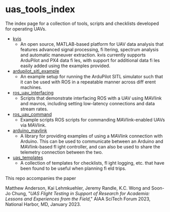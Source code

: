# uas_tools_index
The index page for a collection of tools, scripts and checklists developed for operating UAVs.

- [kvis](https://github.com/flyingk/kVIS3)
  - An open source, MATLAB-based platform for UAV data analysis that features advanced signal processing,
fi ltering, spectrum analysis and automatic maneuver extraction. kvis currently supports ArduPilot and PX4
data fi les, with support for additional data fi les easily added using the examples provided.
- [ardupilot_sitl_example](https://github.com/AndersonRayner/ardupilot_sitl_example)
  - An example setup for running the ArduPilot SITL simulator such that it can be used with ROS in a repeatable
manner across diff erent machines.
- [ros_uav_interfacing](https://github.com/AndersonRayner/ros_uav_interfacing)
  - Scripts that demonstrate interfacing ROS with a UAV using MAVlink and mavros, including setting
low-latency connections and data stream rates.
- [ros_uav_command](https://github.com/AndersonRayner/ros_uav_command)
  - Example scripts ROS scripts for commanding MAVlink-enabled UAVs via MAVlink.
- [arduino_mavlink](https://github.com/AndersonRayner/arduino_mavlink)
  - A library for providing examples of using a MAVlink connection with Arduino. This can be used to
communicate between an Arduino and MAVlink-based fl ight controller, and can also be used to share the
telemetry connection between the two.
- [uas_templates](https://github.com/AndersonRayner/uas_templates)
  - A collection of templates for checklists, fl ight logging, etc. that have been found to be useful when planning
fi eld trips.

This repo accompanies the paper

Matthew Anderson, Kai Lehmkuehler, Jeremy Randle, K.C. Wong and Soon-Jo Chung, "*UAS Flight Testing in Support of Research for Academia: Lessons and Experiences from the Field*," AIAA SciTech Forum 2023, National Harbor, MD, January 2023.
